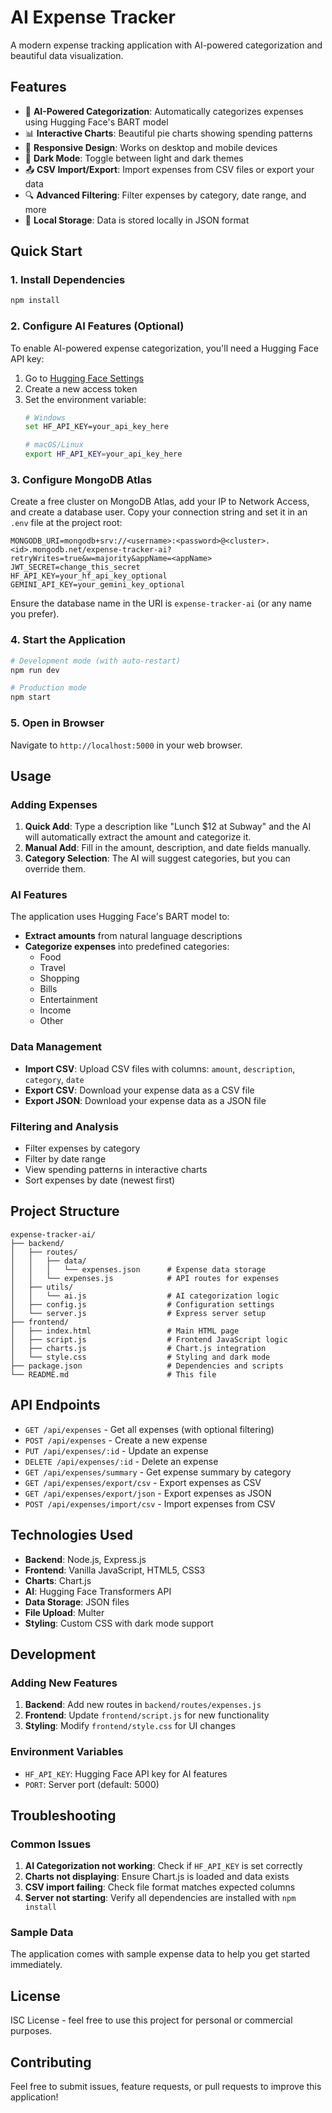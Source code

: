 # AI Expense Tracker

A modern expense tracking application with AI-powered categorization and beautiful data visualization.

## Features

- 🤖 **AI-Powered Categorization**: Automatically categorizes expenses using Hugging Face's BART model
- 📊 **Interactive Charts**: Beautiful pie charts showing spending patterns
- 📱 **Responsive Design**: Works on desktop and mobile devices
- 🌙 **Dark Mode**: Toggle between light and dark themes
- 📤 **CSV Import/Export**: Import expenses from CSV files or export your data
- 🔍 **Advanced Filtering**: Filter expenses by category, date range, and more
- 💾 **Local Storage**: Data is stored locally in JSON format

## Quick Start

### 1. Install Dependencies

```bash
npm install
```

### 2. Configure AI Features (Optional)

To enable AI-powered expense categorization, you'll need a Hugging Face API key:

1. Go to [Hugging Face Settings](https://huggingface.co/settings/tokens)
2. Create a new access token
3. Set the environment variable:
   ```bash
   # Windows
   set HF_API_KEY=your_api_key_here
   
   # macOS/Linux
   export HF_API_KEY=your_api_key_here
   ```

### 3. Configure MongoDB Atlas

Create a free cluster on MongoDB Atlas, add your IP to Network Access, and create a database user. Copy your connection string and set it in an `.env` file at the project root:

```
MONGODB_URI=mongodb+srv://<username>:<password>@<cluster>.<id>.mongodb.net/expense-tracker-ai?retryWrites=true&w=majority&appName=<appName>
JWT_SECRET=change_this_secret
HF_API_KEY=your_hf_api_key_optional
GEMINI_API_KEY=your_gemini_key_optional
```

Ensure the database name in the URI is `expense-tracker-ai` (or any name you prefer).

### 4. Start the Application

```bash
# Development mode (with auto-restart)
npm run dev

# Production mode
npm start
```

### 5. Open in Browser

Navigate to `http://localhost:5000` in your web browser.

## Usage

### Adding Expenses

1. **Quick Add**: Type a description like "Lunch $12 at Subway" and the AI will automatically extract the amount and categorize it.
2. **Manual Add**: Fill in the amount, description, and date fields manually.
3. **Category Selection**: The AI will suggest categories, but you can override them.

### AI Features

The application uses Hugging Face's BART model to:
- **Extract amounts** from natural language descriptions
- **Categorize expenses** into predefined categories:
  - Food
  - Travel
  - Shopping
  - Bills
  - Entertainment
  - Income
  - Other

### Data Management

- **Import CSV**: Upload CSV files with columns: `amount`, `description`, `category`, `date`
- **Export CSV**: Download your expense data as a CSV file
- **Export JSON**: Download your expense data as a JSON file

### Filtering and Analysis

- Filter expenses by category
- Filter by date range
- View spending patterns in interactive charts
- Sort expenses by date (newest first)

## Project Structure

```
expense-tracker-ai/
├── backend/
│   ├── routes/
│   │   ├── data/
│   │   │   └── expenses.json      # Expense data storage
│   │   └── expenses.js            # API routes for expenses
│   ├── utils/
│   │   └── ai.js                  # AI categorization logic
│   ├── config.js                  # Configuration settings
│   └── server.js                  # Express server setup
├── frontend/
│   ├── index.html                 # Main HTML page
│   ├── script.js                  # Frontend JavaScript logic
│   ├── charts.js                  # Chart.js integration
│   └── style.css                  # Styling and dark mode
├── package.json                   # Dependencies and scripts
└── README.md                      # This file
```

## API Endpoints

- `GET /api/expenses` - Get all expenses (with optional filtering)
- `POST /api/expenses` - Create a new expense
- `PUT /api/expenses/:id` - Update an expense
- `DELETE /api/expenses/:id` - Delete an expense
- `GET /api/expenses/summary` - Get expense summary by category
- `GET /api/expenses/export/csv` - Export expenses as CSV
- `GET /api/expenses/export/json` - Export expenses as JSON
- `POST /api/expenses/import/csv` - Import expenses from CSV

## Technologies Used

- **Backend**: Node.js, Express.js
- **Frontend**: Vanilla JavaScript, HTML5, CSS3
- **Charts**: Chart.js
- **AI**: Hugging Face Transformers API
- **Data Storage**: JSON files
- **File Upload**: Multer
- **Styling**: Custom CSS with dark mode support

## Development

### Adding New Features

1. **Backend**: Add new routes in `backend/routes/expenses.js`
2. **Frontend**: Update `frontend/script.js` for new functionality
3. **Styling**: Modify `frontend/style.css` for UI changes

### Environment Variables

- `HF_API_KEY`: Hugging Face API key for AI features
- `PORT`: Server port (default: 5000)

## Troubleshooting

### Common Issues

1. **AI Categorization not working**: Check if `HF_API_KEY` is set correctly
2. **Charts not displaying**: Ensure Chart.js is loaded and data exists
3. **CSV import failing**: Check file format matches expected columns
4. **Server not starting**: Verify all dependencies are installed with `npm install`

### Sample Data

The application comes with sample expense data to help you get started immediately.

## License

ISC License - feel free to use this project for personal or commercial purposes.

## Contributing

Feel free to submit issues, feature requests, or pull requests to improve this application!
